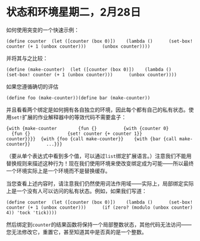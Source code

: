 # 状态和环境星期二，2月28日

如何使用突变的一个快速示例：

```
(define counter  (let ([counter (box 0)])    (lambda ()      (set-box! counter (+ 1 (unbox counter)))      (unbox counter))))
```

并将其与之比较：

```
(define (make-counter)  (let ([counter (box 0)])    (lambda ()      (set-box! counter (+ 1 (unbox counter)))      (unbox counter))))
```

如果您遵循确切的评估

```
(define foo (make-counter))(define bar (make-counter))
```

并且看看两个绑定是如何拥有各自独立的环境，因此每个都有自己的私有状态。使用`set!`扩展的作业解释器中的等效代码不需要盒子：

```
{with {make-counter        {fun {}          {with {counter 0}            {fun {}              {set! counter {+ counter 1}}              counter}}}}  {with {foo {call make-counter}}    {with {bar {call make-counter}}      ...}}}
```

（要从单个表达式中看到多个值，可以通过`list`绑定扩展语言。）注意我们不能用替换规则来描述这种行为！现在我们使用环境来使改变绑定成为可能——所以最终一个环境实际上是一个环境而不是替换缓存。

当您查看上述内容时，请注意我们仍然使用词法作用域——实际上，局部绑定实际上是一个没有人可以访问的私有状态。例如，如果我们写道：

```
(define counter  (let ([counter (box 0)])    (lambda ()      (set-box! counter (+ 1 (unbox counter)))      (if (zero? (modulo (unbox counter) 4)) 'tock 'tick))))
```

然后绑定到`counter`的结果函数将保持一个局部整数状态，其他代码无法访问——您无法修改它，重置它，甚至知道其中是否真的是一个整数。
